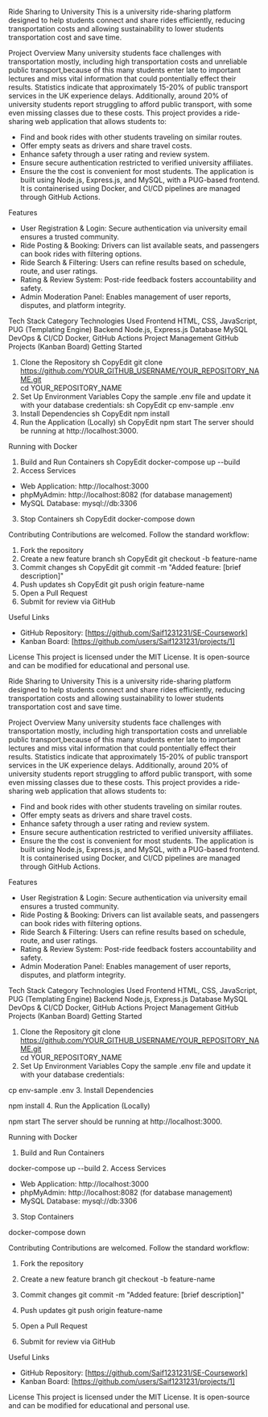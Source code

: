 Ride Sharing to University
This is a university ride-sharing platform designed to help students connect and share rides efficiently, reducing transportation costs and allowing sustainability to lower students transportation cost and save time.

Project Overview
Many university students face challenges with transportation mostly, including high transportation costs and unreliable public transport,because of this many students enter late to important lectures and miss vital information that could pontentially effect their results. Statistics indicate that approximately 15-20% of public transport services in the UK experience delays. Additionally, around 20% of university students report struggling to afford public transport, with some even missing classes due to these costs. This project provides a ride-sharing web application that allows students to:

* Find and book rides with other students traveling on similar routes.
* Offer empty seats as drivers and share travel costs.
* Enhance safety through a user rating and review system.
* Ensure secure authentication restricted to verified university affiliates.
* Ensure the the cost is convenient for most students.
The application is built using Node.js, Express.js, and MySQL, with a PUG-based frontend. It is containerised using Docker, and CI/CD pipelines are managed through GitHub Actions.

Features
* User Registration & Login: Secure authentication via university email ensures a trusted community.
* Ride Posting & Booking: Drivers can list available seats, and passengers can book rides with filtering options.
* Ride Search & Filtering: Users can refine results based on schedule, route, and user ratings.
* Rating & Review System: Post-ride feedback fosters accountability and safety.
* Admin Moderation Panel: Enables management of user reports, disputes, and platform integrity.

Tech Stack
Category  Technologies Used
Frontend  HTML, CSS, JavaScript, PUG (Templating Engine)
Backend Node.js, Express.js
Database  MySQL
DevOps & CI/CD  Docker, GitHub Actions
Project Management  GitHub Projects (Kanban Board)
Getting Started
1. Clone the Repository
sh
CopyEdit
git clone https://github.com/YOUR_GITHUB_USERNAME/YOUR_REPOSITORY_NAME.git  
cd YOUR_REPOSITORY_NAME
2. Set Up Environment Variables
Copy the sample .env file and update it with your database credentials:
sh
CopyEdit
cp env-sample .env
3. Install Dependencies
sh
CopyEdit
npm install
4. Run the Application (Locally)
sh
CopyEdit
npm start
The server should be running at http://localhost:3000.

Running with Docker
1. Build and Run Containers
sh
CopyEdit
docker-compose up --build
2. Access Services
* Web Application: http://localhost:3000
* phpMyAdmin: http://localhost:8082 (for database management)
* MySQL Database: mysql://db:3306
3. Stop Containers
sh
CopyEdit
docker-compose down

Contributing
Contributions are welcomed. Follow the standard workflow:
1. Fork the repository
2. Create a new feature branch
sh
CopyEdit
git checkout -b feature-name
1. Commit changes
sh
CopyEdit
git commit -m "Added feature: [brief description]"
1. Push updates
sh
CopyEdit
git push origin feature-name
1. Open a Pull Request
2. Submit for review via GitHub

Useful Links
* GitHub Repository: [https://github.com/Saif1231231/SE-Coursework]
* Kanban Board: [https://github.com/users/Saif1231231/projects/1]

License
This project is licensed under the MIT License. It is open-source and can be modified for educational and personal use.







Ride Sharing to University
This is a university ride-sharing platform designed to help students connect and share rides efficiently, reducing transportation costs and allowing sustainability to lower students transportation cost and save time.

Project Overview
Many university students face challenges with transportation mostly, including high transportation costs and unreliable public transport,because of this many students enter late to important lectures and miss vital information that could pontentially effect their results. Statistics indicate that approximately 15-20% of public transport services in the UK experience delays. Additionally, around 20% of university students report struggling to afford public transport, with some even missing classes due to these costs. This project provides a ride-sharing web application that allows students to:

* Find and book rides with other students traveling on similar routes.
* Offer empty seats as drivers and share travel costs.
* Enhance safety through a user rating and review system.
* Ensure secure authentication restricted to verified university affiliates.
* Ensure the the cost is convenient for most students.
The application is built using Node.js, Express.js, and MySQL, with a PUG-based frontend. It is containerised using Docker, and CI/CD pipelines are managed through GitHub Actions.

Features
* User Registration & Login: Secure authentication via university email ensures a trusted community.
* Ride Posting & Booking: Drivers can list available seats, and passengers can book rides with filtering options.
* Ride Search & Filtering: Users can refine results based on schedule, route, and user ratings.
* Rating & Review System: Post-ride feedback fosters accountability and safety.
* Admin Moderation Panel: Enables management of user reports, disputes, and platform integrity.

Tech Stack
Category  Technologies Used
Frontend  HTML, CSS, JavaScript, PUG (Templating Engine)
Backend Node.js, Express.js
Database  MySQL
DevOps & CI/CD  Docker, GitHub Actions
Project Management  GitHub Projects (Kanban Board)
Getting Started
1. Clone the Repository
git clone https://github.com/YOUR_GITHUB_USERNAME/YOUR_REPOSITORY_NAME.git  
cd YOUR_REPOSITORY_NAME
2. Set Up Environment Variables
Copy the sample .env file and update it with your database credentials:

cp env-sample .env
3. Install Dependencies

npm install
4. Run the Application (Locally)

npm start
The server should be running at http://localhost:3000.

Running with Docker
1. Build and Run Containers

docker-compose up --build
2. Access Services
* Web Application: http://localhost:3000
* phpMyAdmin: http://localhost:8082 (for database management)
* MySQL Database: mysql://db:3306
3. Stop Containers

docker-compose down

Contributing
Contributions are welcomed. Follow the standard workflow:
1. Fork the repository
2. Create a new feature branch
git checkout -b feature-name

1. Commit changes
git commit -m "Added feature: [brief description]"
1. Push updates
git push origin feature-name
1. Open a Pull Request
2. Submit for review via GitHub

Useful Links
* GitHub Repository: [https://github.com/Saif1231231/SE-Coursework]
* Kanban Board: [https://github.com/users/Saif1231231/projects/1]

License
This project is licensed under the MIT License. It is open-source and can be modified for educational and personal use.
